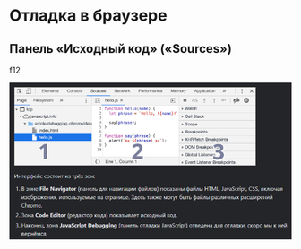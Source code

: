# Отладка в браузере

<h2>Панель «Исходный код» («Sources»)</h2>
f12

![](https://github.com/acidshotgun/learn-js-vanilla/blob/master/LearnJS_3/3.1%20%D0%9E%D1%82%D0%BB%D0%B0%D0%B4%D0%BA%D0%B0%20%D0%B2%20%D0%B1%D1%80%D0%B0%D1%83%D0%B7%D0%B5%D1%80%D0%B5/img/raaa.jpg)
